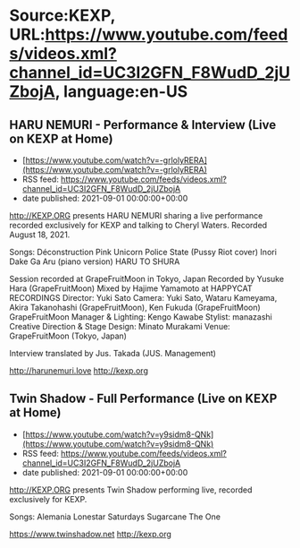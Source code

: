 # Source:KEXP, URL:https://www.youtube.com/feeds/videos.xml?channel_id=UC3I2GFN_F8WudD_2jUZbojA, language:en-US

## HARU NEMURI - Performance & Interview (Live on KEXP at Home)
 - [https://www.youtube.com/watch?v=-grlolyRERA](https://www.youtube.com/watch?v=-grlolyRERA)
 - RSS feed: https://www.youtube.com/feeds/videos.xml?channel_id=UC3I2GFN_F8WudD_2jUZbojA
 - date published: 2021-09-01 00:00:00+00:00

http://KEXP.ORG presents HARU NEMURI sharing a live performance recorded exclusively for KEXP and talking to Cheryl Waters. Recorded August 18, 2021.

Songs:
Déconstruction
Pink Unicorn
Police State (Pussy Riot cover)
Inori Dake Ga Aru (piano version)
HARU TO SHURA 

Session recorded at GrapeFruitMoon in Tokyo, Japan
Recorded by Yusuke Hara (GrapeFruitMoon)
Mixed by Hajime Yamamoto at HAPPYCAT RECORDINGS
Director: Yuki Sato
Camera: Yuki Sato, Wataru Kameyama, Akira Takanohashi (GrapeFruitMoon), Ken Fukuda (GrapeFruitMoon)
GrapeFruitMoon Manager & Lighting: Kengo Kawabe
Stylist: manazashi
Creative Direction & Stage Design: Minato Murakami
Venue: GrapeFruitMoon (Tokyo, Japan)

Interview translated by Jus. Takada (JUS. Management)

http://harunemuri.love
http://kexp.org

## Twin Shadow - Full Performance (Live on KEXP at Home)
 - [https://www.youtube.com/watch?v=y9sidm8-QNk](https://www.youtube.com/watch?v=y9sidm8-QNk)
 - RSS feed: https://www.youtube.com/feeds/videos.xml?channel_id=UC3I2GFN_F8WudD_2jUZbojA
 - date published: 2021-09-01 00:00:00+00:00

http://KEXP.ORG presents Twin Shadow performing live, recorded exclusively for KEXP.

Songs:
Alemania
Lonestar
Saturdays
Sugarcane
The One

https://www.twinshadow.net
http://kexp.org

